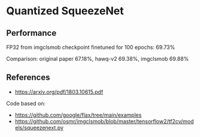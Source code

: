 # Quantized SqueezeNet


## Performance
FP32 from imgclsmob checkpoint finetuned for 100 epochs: 69.73%

Comparison: original paper 67.18%, hawq-v2 69.38%, imgclsmob 69.88%

## References
- https://arxiv.org/pdf/1803.10615.pdf

Code based on:
- https://github.com/google/flax/tree/main/examples
- https://github.com/osmr/imgclsmob/blob/master/tensorflow2/tf2cv/models/squeezenext.py
